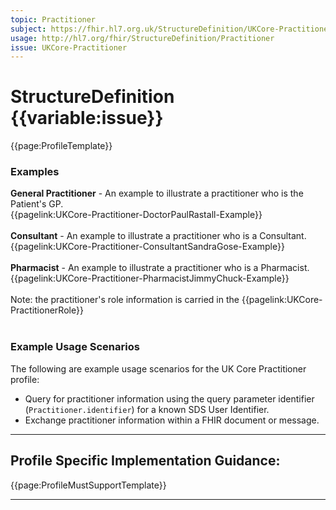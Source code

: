```yaml
---
topic: Practitioner
subject: https://fhir.hl7.org.uk/StructureDefinition/UKCore-Practitioner
usage: http://hl7.org/fhir/StructureDefinition/Practitioner
issue: UKCore-Practitioner
---
```

# StructureDefinition {{variable:issue}}

<nocheck>
{{page:ProfileTemplate}}

<div id="Examples" class="tabcontent">
  <h3>Examples</h3>
<b>General Practitioner</b> - An example to illustrate a practitioner who is the Patient's GP. 
<br>
{{pagelink:UKCore-Practitioner-DoctorPaulRastall-Example}}
<br><br>
<b>Consultant</b> - An example to illustrate a practitioner who is a Consultant. 
<br>
{{pagelink:UKCore-Practitioner-ConsultantSandraGose-Example}}
<br><br>
<b>Pharmacist</b> - An example to illustrate a practitioner who is a Pharmacist.
<br>
{{pagelink:UKCore-Practitioner-PharmacistJimmyChuck-Example}}
<br><br>
Note: the practitioner's role information is carried in the {{pagelink:UKCore-PractitionerRole}}   <br><br>
</div>
</nocheck>

<div id="ProfileGuidance">

### Example Usage Scenarios ###
The following are example usage scenarios for the UK Core Practitioner profile:

- Query for practitioner information using the query parameter identifier (`Practitioner.identifier`) for a known SDS User Identifier.
- Exchange practitioner information within a FHIR document or message.

<hr class="thickline">

## Profile Specific Implementation Guidance: ##

{{page:ProfileMustSupportTemplate}}

</div>

---